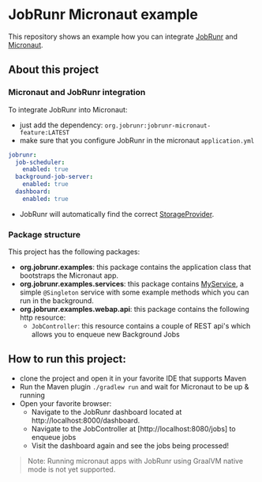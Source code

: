 # JobRunr Micronaut example

This repository shows an example how you can integrate [JobRunr](https://www.jobrunr.io) and [Micronaut](https://micronaut.io/).

## About this project
### Micronaut and JobRunr integration
To integrate JobRunr into Micronaut:
- just add the dependency: `org.jobrunr:jobrunr-micronaut-feature:LATEST`
- make sure that you configure JobRunr in the micronaut `application.yml`
```yaml
jobrunr:
  job-scheduler:
    enabled: true
  background-job-server:
    enabled: true
  dashboard:
    enabled: true
```
- JobRunr will automatically find the correct [StorageProvider](https://www.jobrunr.io/en/documentation/installation/storage/).

### Package structure
This project has the following packages:
- **org.jobrunr.examples**: this package contains the application class that bootstraps the Micronaut app.
- **org.jobrunr.examples.services**: this package contains [MyService](src/main/java/org/jobrunr/examples/services/MyService.java), a simple `@Singleton` service with some example methods which you can run in the background.
- **org.jobrunr.examples.webap.api**: this package contains the following http resource:
    - `JobController`: this resource contains a couple of REST api's which allows you to enqueue new Background Jobs

## How to run this project:
- clone the project and open it in your favorite IDE that supports Maven
- Run the Maven plugin `./gradlew run` and wait for Micronaut to be up & running
- Open your favorite browser:
    - Navigate to the JobRunr dashboard located at http://localhost:8000/dashboard.
    - Navigate to the JobController at [http://localhost:8080/jobs] to enqueue jobs
    - Visit the dashboard again and see the jobs being processed!

> Note: Running micronaut apps with JobRunr using GraalVM native mode is not yet supported.